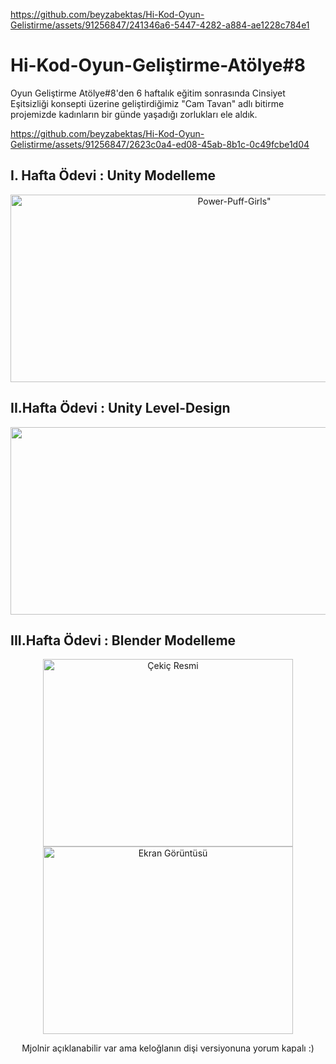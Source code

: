 
https://github.com/beyzabektas/Hi-Kod-Oyun-Gelistirme/assets/91256847/241346a6-5447-4282-a884-ae1228c784e1
# Hi-Kod-Oyun-Geliştirme-Atölye#8

Oyun Geliştirme Atölye#8'den 6 haftalık eğitim sonrasında Cinsiyet Eşitsizliği konsepti üzerine geliştirdiğimiz "Cam Tavan" adlı bitirme projemizde kadınların bir günde yaşadığı zorlukları ele aldık.

https://github.com/beyzabektas/Hi-Kod-Oyun-Gelistirme/assets/91256847/2623c0a4-ed08-45ab-8b1c-0c49fcbe1d04

## I. Hafta Ödevi : Unity Modelleme

<div align="center">
<img src="https://github.com/beyzabektas/Hi-Kod-Oyun-Gelistirme/assets/91256847/5d892fdb-a33f-40a4-87d5-bae406d66a85" alt=Power-Puff-Girls" width="700" height="300" />
</div>


## II.Hafta Ödevi : Unity Level-Design

<div align="center">
<img src="https://github.com/beyzabektas/Hi-Kod-Oyun-Gelistirme/assets/91256847/114bc20a-4cee-45da-846a-13ad30b31360" width="700" height="300" />
</div>


## III.Hafta Ödevi : Blender Modelleme
<p align="center">
<img src="https://github.com/beyzabektas/Hi-Kod-Oyun-Gelistirme/assets/91256847/92ac0d3e-222c-4e33-813c-f5bc4ca049ca" alt="Çekiç Resmi" width="400" height="300" />
<img src="https://github.com/beyzabektas/Hi-Kod-Oyun-Gelistirme/assets/91256847/f48e812a-7151-44fe-ab48-bbc0b28f657d" alt="Ekran Görüntüsü" width="400" height="300" />
</p>
<p align="center">Mjolnir açıklanabilir var ama keloğlanın dişi versiyonuna yorum kapalı :)

